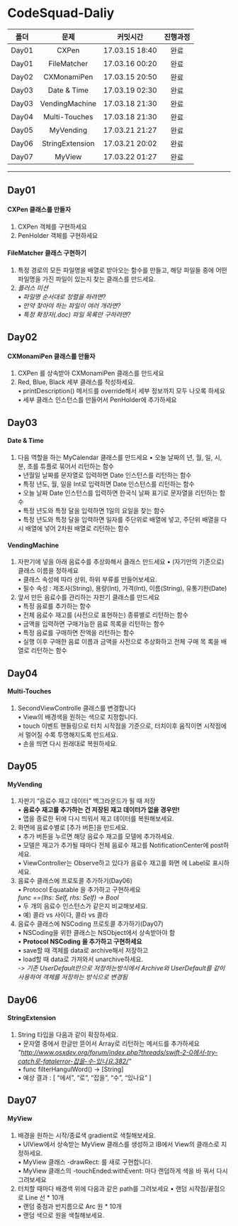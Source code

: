 # CodeSquad-Daliy

| 폴더   | 문제            | 커밋시간         | 진행과정    |
|:-----:|:--------------:|:--------------:|:--------:|
| Day01 | CXPen          | 17.03.15 18:40 | 완료      |
| Day01 | FileMatcher    | 17.03.16 00:20 | 완료      |
| Day02 | CXMonamiPen    | 17.03.15 20:50 | 완료      |
| Day03 | Date & Time    | 17.03.19 02:30 | 완료      |
| Day03 | VendingMachine | 17.03.18 21:30 | 완료      |
| Day04 | Multi-Touches  | 17.03.18 21:30 | 완료      |
| Day05 | MyVending      | 17.03.21 21:27 | 완료      |
| Day06 | StringExtension| 17.03.21 20:02 | 완료      |
| Day07 | MyView         | 17.03.22 01:27 | 완료      |
****

## Day01
#### CXPen 클래스를 만들자
1. CXPen 객체를 구현하세요
2. PenHolder 객체를 구현하세요

#### FileMatcher 클래스 구현하기
1. 특정 경로의 모든 파일명을 배열로 받아오는 함수를 만들고, 해당 파일들 중에
어떤 파일명을 가진 파일이 있는지 찾는 클래스를 만드세요.  
2. *플러스 미션  
• 파일명 순서대로 정렬을 하려면?  
• 만약 찾아야 하는 파일이 여러 개라면?  
• 특정 확장자(.doc) 파일 목록만 구하려면?*

## Day02
#### CXMonamiPen 클래스를 만들자
1. CXPen 를 상속받아 CXMonamiPen 클래스를 만드세요
2. Red, Blue, Black 세부 클래스를 작성하세요.  
• printDescription() 메서드를 override해서 세부 정보까지 모두
나오록 하세요  
• 세부 클래스 인스턴스를 만들어서 PenHolder에 추가하세요

## Day03
#### Date & Time
1. 다음 역할을 하는 MyCalendar 클래스를 만드세요
• 오늘 날짜의 년, 월, 일, 시, 분, 초를 튜플로 묶어서 리턴하는 함수  
• 년월일 날짜를 문자열로 입력하면 Date 인스턴스를 리턴하는 함수  
• 특정 년도, 월, 일을 Int로 입력하면 Date 인스턴스를 리턴하는 함수  
• 오늘 날짜 Date 인스턴스를 입력하면 한국식 날짜 표기로 문자열을 리턴하는 함수  
• 특정 년도와 특정 달을 입력하면 1일의 요일을 찾는 함수  
• 특정 년도와 특정 달을 입력하면 일자를 주단위로 배열에 넣고,
주단위 배열을 다시 배열에 넣어 2차원 배열로 리턴하는 함수

#### VendingMachine
1. 자판기에 넣을 아래 음료수를 추상화해서 클래스 만드세요
• (자기만의 기준으로) 클래스 이름을 정하세요  
• 클래스 속성에 따라 상위, 하위 부류를 만들어보세요.  
• 필수 속성 : 제조사(String), 용량(Int), 가격(Int), 이름(String),
유통기한(Date)
2. 앞서 만든 음료수를 관리하는 자판기 클래스를 만드세요  
• 특정 음료를 추가하는 함수  
• 전체 음료수 재고를 (사전으로 표현하는) 종류별로 리턴하는 함수  
• 금액을 입력하면 구매가능한 음료 목록을 리턴하는 함수  
• 특정 음료를 구매하면 잔액을 리턴하는 함수  
• 실행 이후 구매한 음료 이름과 금액을 사전으로 추상화하고 전체 구매 목
록을 배열로 리턴하는 함수

## Day04
#### Multi-Touches
1. SecondViewControlle 클래스를 변경합니다  
• View의 배경색을 원하는 색으로 지정합니다.  
• touch 이벤트 핸들링으로 터치 시작점을 기준으로, 터치이후 움직이면 시작점에서 멀어질 수록 투명해지도록 만드세요.  
• 손을 띄면 다시 원래대로 복원하세요.

## Day05
#### MyVending
1. 자판기 “음료수 재고 데이터” 백그라운드가 될 때 저장  
• **음료수 재고를 추가하는 건 저장된 재고 데이터가 없을 경우만!**  
• 앱을 종료한 뒤에 다시 띄워서 재고 데이터를 복원해보세요.
2. 화면에 음료수별로 [추가 버튼]을 만드세요.  
• 추가 버튼을 누르면 해당 음료수 재고를 모델에 추가하세요.  
• 모델은 재고가 추가될 때마다 전체 음료수 재고를
NotificationCenter에 post하세요.  
• ViewController는 Observe하고 있다가 음료수 재고를 화면
에 Label로 표시하세요.
3. 음료수 클래스에 프로토콜 추가하기(Day06)  
• Protocol Equatable 을 추가하고 구현하세요  
*func ==(lhs: Self, rhs: Self) -> Bool*  
• 두 개의 음료수 인스턴스가 같은지 비교해보세요.  
• 예) 콜라 vs 사이다, 콜라 vs 콜라
4. 음료수 클래스에 NSCoding 프로토콜 추가하기(Day07)  
• NSCoding을 위한 클래스는 NSObject에서 상속받아야 함  
• **Protocol NSCoding 을 추가하고 구현하세요**  
• save할 때 객체를 data로 archive해서 저장하고  
• load할 때 data로 가져와서 unarchive하세요.  
*-> 기존 UserDefault만으로 저장하는방식에서 Archive와 UserDefault를 같이 사용하여 객체를 저장하는 방식으로 변경됨*

## Day06
#### StringExtension
1. String 타입을 다음과 같이 확장하세요.  
• 문자열 중에서 한글만 뜯어서 Array로 리턴하는 메서드를
추가하세요  
*"http://www.osxdev.org/forum/index.php?threads/swift-2-0에서-try-catch로-fatalerror-잡을-수-있나요.382/"*  
• func filterHangulWord() -> [String]  
• 예상 결과 : [ “에서”, “로”, “잡을”, “수”, “있나요” ]

## Day07
#### MyView
1. 배경을 원하는 시작/종료색 gradient로 색칠해보세요.  
• UIView에서 상속받는 MyView 클래스를 생성하고 IB에서 View의 클래스로 지정하세요.  
• MyView 클래스 -drawRect: 를 새로 구현합니다.  
• MyView 클래스의 -touchEnded:withEvent: 마다 랜덤하게 색을 바
꿔서 다시 그려보세요
2. 터치할 때마다 배경색 위에 다음과 같은 path를 그려보세요
• 랜덤 시작점/끝점으로 Line 선 * 10개  
• 랜덤 중점과 반지름으로 Arc 원 * 10개  
• 랜덤 색으로 원을 색칠해보세요.
